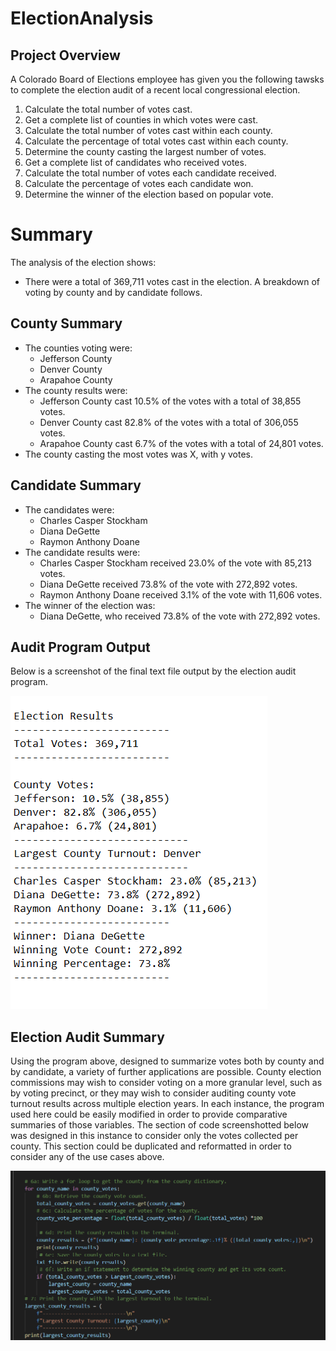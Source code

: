 # ElectionAnalysis

## Project Overview
A Colorado Board of Elections employee has given you the following tawsks to complete the election audit of a recent local congressional election.

1. Calculate the total number of votes cast.
2. Get a complete list of counties in which votes were cast.
3. Calculate the total number of votes cast within each county.
4. Calculate the percentage of total votes cast within each county.
5. Determine the county casting the largest number of votes.
6. Get a complete list of candidates who received votes.
7. Calculate the total number of votes each candidate received.
8. Calculate the percentage of votes each candidate won.
9. Determine the winner of the election based on popular vote.

# Summary
The analysis of the election shows:
- There were a total of 369,711 votes cast in the election.
A breakdown of voting by county and by candidate follows.

## County Summary
- The counties voting were:
    - Jefferson County
    - Denver County
    - Arapahoe County
- The county results were:
    - Jefferson County cast 10.5% of the votes with a total of 38,855 votes.
    - Denver County cast 82.8% of the votes with a total of 306,055 votes.
    - Arapahoe County cast 6.7% of the votes with a total of 24,801 votes.
- The county casting the most votes was X, with y votes.

## Candidate Summary
- The candidates were:
    - Charles Casper Stockham
    - Diana DeGette
    - Raymon Anthony Doane
- The candidate results were:
    - Charles Casper Stockham received 23.0% of the vote with 85,213 votes.
    - Diana DeGette received 73.8% of the vote with 272,892 votes.
    - Raymon Anthony Doane received 3.1% of the vote with 11,606 votes.
- The winner of the election was:
    - Diana DeGette, who received 73.8% of the vote with 272,892 votes.

## Audit Program Output
Below is a screenshot of the final text file output by the election audit program.

![Election_Audit_text_file](Election_Audit_text_file.png)

## Election Audit Summary
Using the program above, designed to summarize votes both by county and by candidate, a variety of further applications are possible. County election commissions may wish to consider voting on a more granular level, such as by voting precinct, or they may wish to consider auditing county vote turnout results across multiple election years. In each instance, the program used here could be easily modified in order to provide comparative summaries of those variables.
The section of code screenshotted below was designed in this instance to consider only the votes collected per county. This section could be duplicated and reformatted in order to consider any of the use cases above.

![Sample_County_Logic](Sample_County_Logic.png)
